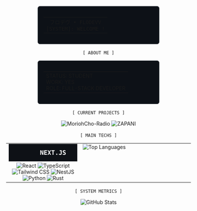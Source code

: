 <div align="center">

<div style="border: 1px solid #30363d; border-radius: 6px; padding: 15px; margin: 10px; width: 300px; background-color: #0d1117;">
<table style="border: none; width: 100%">
<tr><td align="center" style="border: none;">
<span style="font-family: monospace;">フロデヴ • FLODEVV</span><br/>
<span style="font-family: monospace;">[SYSTEM]: WELCOME !</span>
</td></tr>
</table>
</div>

`[ ABOUT ME ]`

<div style="border: 1px solid #30363d; border-radius: 6px; padding: 15px; margin: 10px; width: 300px; background-color: #0d1117;">
<table>
<tr><td>
STATUS: STUDENT </br>
WORK: YES </br>
ROLE: FULL-STACK DEVELOPER
</td></tr>
</table>
</div>

`[ CURRENT PROJECTS ]`

<picture>
  <source media="(prefers-color-scheme: light)" srcset="https://img.shields.io/static/v1?message=MoriohCho-Radio&logo=github&label=&color=ffffff&logoColor=000000&labelColor=ffffff&style=for-the-badge">
  <source media="(prefers-color-scheme: dark)" srcset="https://img.shields.io/static/v1?message=MoriohCho-Radio&logo=github&label=&color=0d1116&logoColor=ffffff&labelColor=0d1116&style=for-the-badge">
  <img alt="MoriohCho-Radio" src="https://img.shields.io/static/v1?message=MoriohCho-Radio&logo=github&label=&color=0d1116&logoColor=ffffff&labelColor=0d1116&style=for-the-badge">
</picture>
<picture>
  <source media="(prefers-color-scheme: light)" srcset="https://img.shields.io/static/v1?message=ZAPANI&logo=github&label=&color=ffffff&logoColor=000000&labelColor=ffffff&style=for-the-badge">
  <source media="(prefers-color-scheme: dark)" srcset="https://img.shields.io/static/v1?message=ZAPANI&logo=github&label=&color=0d1116&logoColor=ffffff&labelColor=0d1116&style=for-the-badge">
  <img alt="ZAPANI" src="https://img.shields.io/static/v1?message=ZAPANI&logo=github&label=&color=0d1116&logoColor=ffffff&labelColor=0d1116&style=for-the-badge">
</picture>

`[ MAIN TECHS ]`

<table style="border: none; background: none; width: 100%;">
<tr style="border: none; background: none;">
<td style="border: none; width: 40%; vertical-align: top;">

<div align="center" style="max-width: 300px;">
<picture>
  <source media="(prefers-color-scheme: light)" srcset="./svg/light/nextjs.svg">
  <source media="(prefers-color-scheme: dark)" srcset="./svg/dark/nextjs.svg">
  <img alt="Next.js" src="./svg/dark/nextjs.svg">
</picture>
<picture>
  <source media="(prefers-color-scheme: light)" srcset="https://img.shields.io/badge/React-ffffff?style=for-the-badge&logo=react&logoColor=000000&labelColor=ffffff">
  <source media="(prefers-color-scheme: dark)" srcset="https://img.shields.io/badge/React-0d1116?style=for-the-badge&logo=react&logoColor=white&labelColor=0d1116">
  <img alt="React" src="https://img.shields.io/badge/React-0d1116?style=for-the-badge&logo=react&logoColor=white&labelColor=0d1116">
</picture>
<picture>
  <source media="(prefers-color-scheme: light)" srcset="https://img.shields.io/badge/TypeScript-ffffff?style=for-the-badge&logo=typescript&logoColor=000000&labelColor=ffffff">
  <source media="(prefers-color-scheme: dark)" srcset="https://img.shields.io/badge/TypeScript-0d1116?style=for-the-badge&logo=typescript&logoColor=white&labelColor=0d1116">
  <img alt="TypeScript" src="https://img.shields.io/badge/TypeScript-0d1116?style=for-the-badge&logo=typescript&logoColor=white&labelColor=0d1116">
</picture>
<picture>
  <source media="(prefers-color-scheme: light)" srcset="https://img.shields.io/badge/Tailwind%20CSS-ffffff?style=for-the-badge&logo=tailwind-css&logoColor=000000&labelColor=ffffff">
  <source media="(prefers-color-scheme: dark)" srcset="https://img.shields.io/badge/Tailwind%20CSS-0d1116?style=for-the-badge&logo=tailwind-css&logoColor=white&labelColor=0d1116">
  <img alt="Tailwind CSS" src="https://img.shields.io/badge/Tailwind%20CSS-0d1116?style=for-the-badge&logo=tailwind-css&logoColor=white&labelColor=0d1116">
</picture>
<picture>
  <source media="(prefers-color-scheme: light)" srcset="https://img.shields.io/badge/NestJS-ffffff?style=for-the-badge&logo=nestjs&logoColor=000000&labelColor=ffffff">
  <source media="(prefers-color-scheme: dark)" srcset="https://img.shields.io/badge/NestJS-0d1116?style=for-the-badge&logo=nestjs&logoColor=white&labelColor=0d1116">
  <img alt="NestJS" src="https://img.shields.io/badge/NestJS-0d1116?style=for-the-badge&logo=nestjs&logoColor=white&labelColor=0d1116">
</picture>
<picture>
  <source media="(prefers-color-scheme: light)" srcset="https://img.shields.io/badge/Python-ffffff?style=for-the-badge&logo=python&logoColor=000000&labelColor=ffffff">
  <source media="(prefers-color-scheme: dark)" srcset="https://img.shields.io/badge/Python-0d1116?style=for-the-badge&logo=python&logoColor=white&labelColor=0d1116">
  <img alt="Python" src="https://img.shields.io/badge/Python-0d1116?style=for-the-badge&logo=python&logoColor=white&labelColor=0d1116">
</picture>
<picture>
  <source media="(prefers-color-scheme: light)" srcset="https://img.shields.io/badge/Rust-ffffff?style=for-the-badge&logo=rust&logoColor=000000&labelColor=ffffff">
  <source media="(prefers-color-scheme: dark)" srcset="https://img.shields.io/badge/Rust-0d1116?style=for-the-badge&logo=rust&logoColor=white&labelColor=0d1116">
  <img alt="Rust" src="https://img.shields.io/badge/Rust-0d1116?style=for-the-badge&logo=rust&logoColor=white&labelColor=0d1116">
</picture>
</div>

</td>
<td style="border: none; width: 60%; vertical-align: top;">

<picture>
  <source media="(prefers-color-scheme: light)" srcset="https://github-readme-stats.vercel.app/api/top-langs/?username=FloDevv&layout=compact&theme=light&bg_color=ffffff&title_color=000000&text_color=000000&icon_color=000000&border_color=000000&border_radius=6">
  <source media="(prefers-color-scheme: dark)" srcset="https://github-readme-stats.vercel.app/api/top-langs/?username=FloDevv&layout=compact&theme=dark&bg_color=0d1116&title_color=ffffff&text_color=ffffff&icon_color=ffffff&border_color=21262d&border_radius=6">
  <img alt="Top Languages" src="https://github-readme-stats.vercel.app/api/top-langs/?username=FloDevv&layout=compact&theme=dark&bg_color=0d1116&title_color=ffffff&text_color=ffffff&icon_color=ffffff&border_color=21262d&border_radius=6">
</picture>

</td>
</tr>
</table>

`[ SYSTEM METRICS ]`

<picture>
  <source media="(prefers-color-scheme: light)" srcset="https://pixel-profile-ui.vercel.app/api/github-stats?username=FloDevv&include_all_commits=true&pixelate_avatar=true&background=linear-gradient%280deg%2C+%23ffffff+0%25%2C+%23ffffff+100%25%29&color=%23000000&screen_effect=true">
  <source media="(prefers-color-scheme: dark)" srcset="https://pixel-profile-ui.vercel.app/api/github-stats?username=FloDevv&include_all_commits=true&pixelate_avatar=true&background=linear-gradient%280deg%2C+%230d1116+0%25%2C+%230d1116+100%25%29&color=%23ffffff&screen_effect=true">
  <img alt="GitHub Stats" src="https://pixel-profile-ui.vercel.app/api/github-stats?username=FloDevv&include_all_commits=true&pixelate_avatar=true&background=linear-gradient%280deg%2C+%230d1116+0%25%2C+%230d1116+100%25%29&color=%23ffffff&screen_effect=true">
</picture>
